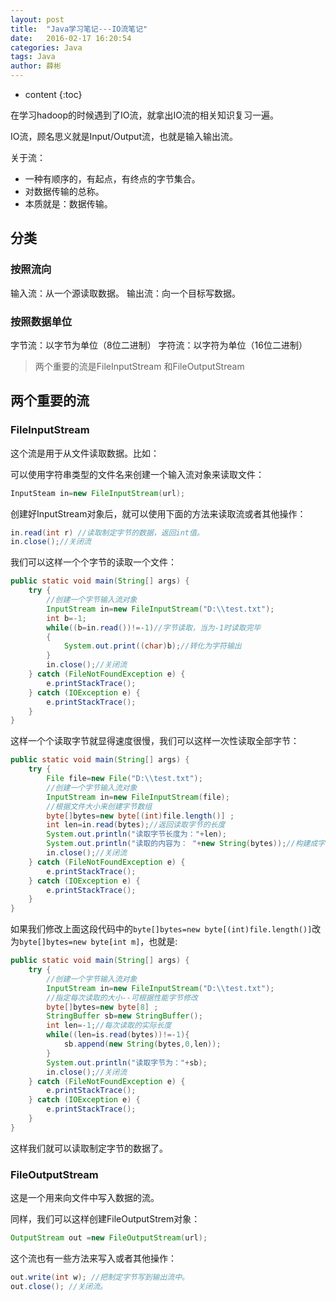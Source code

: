 ```yaml
---
layout: post
title:  "Java学习笔记---IO流笔记"
date:   2016-02-17 16:20:54
categories: Java
tags: Java
author: 薛彬
---
```


* content
{:toc}


在学习hadoop的时候遇到了IO流，就拿出IO流的相关知识复习一遍。

IO流，顾名思义就是Input/Output流，也就是输入输出流。






关于流：

- 一种有顺序的，有起点，有终点的字节集合。
- 对数据传输的总称。
- 本质就是：数据传输。

## 分类

### 按照流向

  输入流：从一个源读取数据。
  输出流：向一个目标写数据。

### 按照数据单位

  字节流：以字节为单位（8位二进制）
  字符流：以字符为单位（16位二进制）

>两个重要的流是FileInputStream 和FileOutputStream 

## 两个重要的流

### FileInputStream

这个流是用于从文件读取数据。比如：

可以使用字符串类型的文件名来创建一个输入流对象来读取文件：

```java
InputSteam in=new FileInputStream(url);
```

创建好InputStream对象后，就可以使用下面的方法来读取流或者其他操作：

```java
in.read(int r) //读取制定字节的数据，返回int值。
in.close();//关闭流
```

我们可以这样一个个字节的读取一个文件：

```java
public static void main(String[] args) {	
	try {
		//创建一个字节输入流对象
		InputStream in=new FileInputStream("D:\\test.txt");
		int b=-1;
		while((b=in.read())!=-1)//字节读取，当为-1时读取完毕
		{
			System.out.print((char)b);//转化为字符输出
		}
		in.close();//关闭流
	} catch (FileNotFoundException e) {
		e.printStackTrace();
	} catch (IOException e) {
		e.printStackTrace();
	}
}
```

这样一个个读取字节就显得速度很慢，我们可以这样一次性读取全部字节：

```java
public static void main(String[] args) {
	try {
		File file=new File("D:\\test.txt");
		//创建一个字节输入流对象	
		InputStream in=new FileInputStream(file);
		//根据文件大小来创建字节数组
		byte[]bytes=new byte[(int)file.length()] ;
		int len=in.read(bytes);//返回读取字节的长度
		System.out.println("读取字节长度为："+len);
		System.out.println("读取的内容为： "+new String(bytes));//构建成字符串输出
		in.close();//关闭流
	} catch (FileNotFoundException e) {
		e.printStackTrace();
	} catch (IOException e) {
		e.printStackTrace();
	}
}
```

如果我们修改上面这段代码中的`byte[]bytes=new byte[(int)file.length()]`改为`byte[]bytes=new byte[int m]`，也就是:

```java
public static void main(String[] args) {
	try {
		//创建一个字节输入流对象
		InputStream in=new FileInputStream("D:\\test.txt");
		//指定每次读取的大小--可根据性能字节修改
		byte[]bytes=new byte[8] ;
		StringBuffer sb=new StringBuffer();
		int len=-1;//每次读取的实际长度
		while((len=is.read(bytes))!=-1){
			sb.append(new String(bytes,0,len));
		}
		System.out.println("读取字节为："+sb);
		in.close();//关闭流
	} catch (FileNotFoundException e) {
		e.printStackTrace();
	} catch (IOException e) {
		e.printStackTrace();
	}
}
```

这样我们就可以读取制定字节的数据了。

### FileOutputStream

这是一个用来向文件中写入数据的流。

同样，我们可以这样创建FileOutputStrem对象：

```java
OutputStream out =new FileOutputStream(url);
```

这个流也有一些方法来写入或者其他操作：

```java
out.write(int w); //把制定字节写到输出流中。
out.close(); //关闭流。
```
